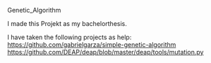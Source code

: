 Genetic_Algorithm

I made this Projekt as my bachelorthesis. 

I have taken the following projects as help:
https://github.com/gabrielgarza/simple-genetic-algorithm
https://github.com/DEAP/deap/blob/master/deap/tools/mutation.py